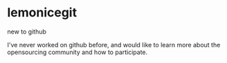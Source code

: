 lemonicegit
===========

new to github

I've never worked on github before,
and would like to learn more about the 
opensourcing community and how to participate.
